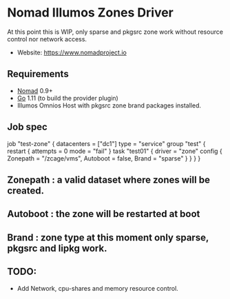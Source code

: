 Nomad Illumos Zones Driver
===========================

At this point this is WIP, only sparse and pkgsrc zone work without resource control nor network access.

- Website: https://www.nomadproject.io

Requirements
------------

- [Nomad](https://www.nomadproject.io/downloads.html) 0.9+
- [Go](https://golang.org/doc/install) 1.11 (to build the provider plugin)
- Illumos Omnios Host with pkgsrc zone brand packages installed.

Job spec
---------

job "test-zone" {
  datacenters = ["dc1"]
  type        = "service"
  group "test" {
  restart {
  	  attempts = 0
	  mode = "fail"
	}
  task "test01" {
      driver = "zone"
	config {
		Zonepath = "/zcage/vms",
		Autoboot = false,
		Brand = "sparse"
	}
    }
 }
}

## Zonepath : a valid dataset where zones will be created.
## Autoboot : the zone will be restarted at boot
## Brand :  zone type at this moment only  sparse, pkgsrc and lipkg work.

 TODO:
-------

* Add Network, cpu-shares and memory resource control.